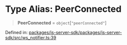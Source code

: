 # Type Alias: PeerConnected

> **PeerConnected** = `object`\[`"peerConnected"`\]

Defined in: [packages/js-server-sdk/packages/js-server-sdk/src/ws\_notifier.ts:39](https://github.com/fishjam-cloud/js-server-sdk/blob/47c214593e589512a3ba31be9d92be66ca83da9a/packages/js-server-sdk/src/ws_notifier.ts#L39)

